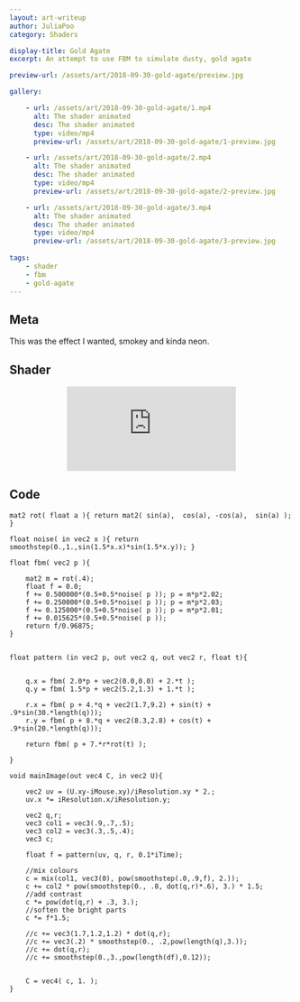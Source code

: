 ```yaml
---
layout: art-writeup
author: JuliaPoo
category: Shaders

display-title: Gold Agate
excerpt: An attempt to use FBM to simulate dusty, gold agate

preview-url: /assets/art/2018-09-30-gold-agate/preview.jpg

gallery:

    - url: /assets/art/2018-09-30-gold-agate/1.mp4
      alt: The shader animated
      desc: The shader animated
      type: video/mp4
      preview-url: /assets/art/2018-09-30-gold-agate/1-preview.jpg

    - url: /assets/art/2018-09-30-gold-agate/2.mp4
      alt: The shader animated
      desc: The shader animated
      type: video/mp4
      preview-url: /assets/art/2018-09-30-gold-agate/2-preview.jpg

    - url: /assets/art/2018-09-30-gold-agate/3.mp4
      alt: The shader animated
      desc: The shader animated
      type: video/mp4
      preview-url: /assets/art/2018-09-30-gold-agate/3-preview.jpg
        
tags:
    - shader
    - fbm
    - gold-agate
---
```


## Meta

This was the effect I wanted, smokey and kinda neon.

## Shader

<center>
<iframe class="shader-container" frameborder="0" src="https://www.shadertoy.com/embed/XtcfRn?gui=true&t=10&paused=false&muted=false" allowfullscreen></iframe>
</center>

<!--
The shader is intensive and might crash mobile browsers. Click to see the shader at shadertoy:

<center>
<a href="https://www.shadertoy.com/view/XtcfRn"><img src="https://www.shadertoy.com/media/shaders/XtcfRn.jpg"></a>
</center>
-->

## Code

```hlsl
mat2 rot( float a ){ return mat2( sin(a),  cos(a), -cos(a),  sin(a) ); }

float noise( in vec2 x ){ return smoothstep(0.,1.,sin(1.5*x.x)*sin(1.5*x.y)); }

float fbm( vec2 p ){
    
    mat2 m = rot(.4);
    float f = 0.0;
    f += 0.500000*(0.5+0.5*noise( p )); p = m*p*2.02;
    f += 0.250000*(0.5+0.5*noise( p )); p = m*p*2.03;
    f += 0.125000*(0.5+0.5*noise( p )); p = m*p*2.01;
    f += 0.015625*(0.5+0.5*noise( p ));
    return f/0.96875;
}


float pattern (in vec2 p, out vec2 q, out vec2 r, float t){
   
    
	q.x = fbm( 2.0*p + vec2(0.0,0.0) + 2.*t );
    q.y = fbm( 1.5*p + vec2(5.2,1.3) + 1.*t );

    r.x = fbm( p + 4.*q + vec2(1.7,9.2) + sin(t) + .9*sin(30.*length(q)));
    r.y = fbm( p + 8.*q + vec2(8.3,2.8) + cos(t) + .9*sin(20.*length(q)));

    return fbm( p + 7.*r*rot(t) );
    
}

void mainImage(out vec4 C, in vec2 U){
    
    vec2 uv = (U.xy-iMouse.xy)/iResolution.xy * 2.;
    uv.x *= iResolution.x/iResolution.y;
	
    vec2 q,r;
    vec3 col1 = vec3(.9,.7,.5);
    vec3 col2 = vec3(.3,.5,.4);
    vec3 c;
    
    float f = pattern(uv, q, r, 0.1*iTime);
    
    //mix colours
    c = mix(col1, vec3(0), pow(smoothstep(.0,.9,f), 2.));
    c += col2 * pow(smoothstep(0., .8, dot(q,r)*.6), 3.) * 1.5;
    //add contrast
    c *= pow(dot(q,r) + .3, 3.);
    //soften the bright parts
    c *= f*1.5;
    
    //c += vec3(1.7,1.2,1.2) * dot(q,r);
    //c += vec3(.2) * smoothstep(0., .2,pow(length(q),3.));
    //c += dot(q,r);
    //c += smoothstep(0.,3.,pow(length(df),0.12));
    

    C = vec4( c, 1. );
}
```
